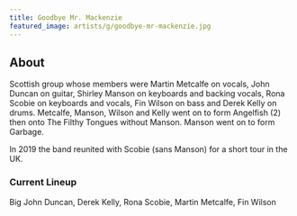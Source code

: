 ```yaml
---
title: Goodbye Mr. Mackenzie
featured_image: artists/g/goodbye-mr-mackenzie.jpg
---
```

## About

Scottish group whose members were Martin Metcalfe on vocals, John Duncan on guitar, Shirley Manson on keyboards and backing vocals, Rona Scobie on keyboards and vocals, Fin Wilson on bass and Derek Kelly on drums. Metcalfe, Manson, Wilson and Kelly went on to form Angelfish (2) then onto The Filthy Tongues without Manson. Manson went on to form Garbage.

In 2019 the band reunited with Scobie (sans Manson) for a short tour in the UK.

### Current Lineup

Big John Duncan, Derek Kelly, Rona Scobie, Martin Metcalfe, Fin Wilson

